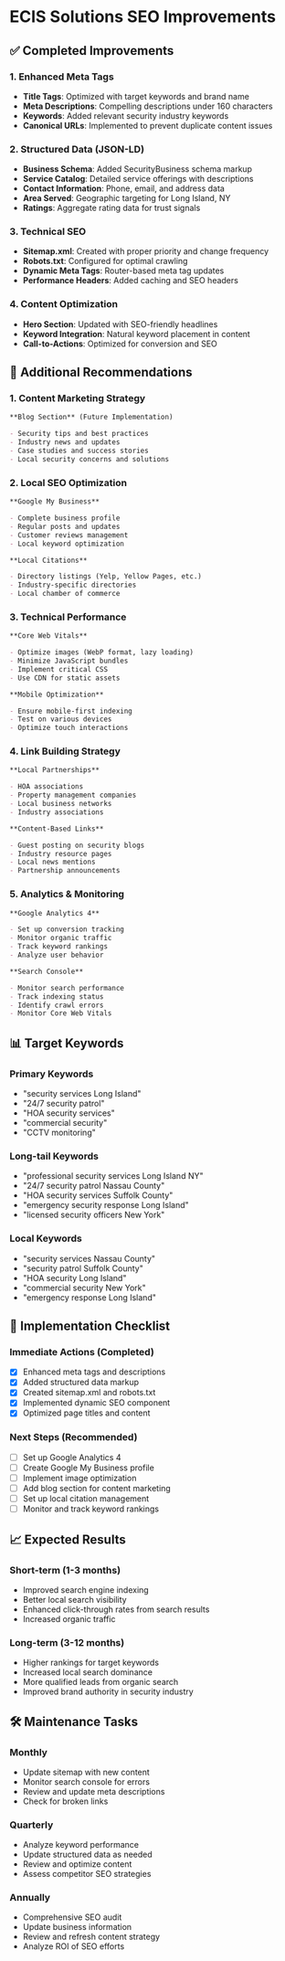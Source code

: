 # ECIS Solutions SEO Improvements

## ✅ Completed Improvements

### 1. Enhanced Meta Tags

- **Title Tags**: Optimized with target keywords and brand name
- **Meta Descriptions**: Compelling descriptions under 160 characters
- **Keywords**: Added relevant security industry keywords
- **Canonical URLs**: Implemented to prevent duplicate content issues

### 2. Structured Data (JSON-LD)

- **Business Schema**: Added SecurityBusiness schema markup
- **Service Catalog**: Detailed service offerings with descriptions
- **Contact Information**: Phone, email, and address data
- **Area Served**: Geographic targeting for Long Island, NY
- **Ratings**: Aggregate rating data for trust signals

### 3. Technical SEO

- **Sitemap.xml**: Created with proper priority and change frequency
- **Robots.txt**: Configured for optimal crawling
- **Dynamic Meta Tags**: Router-based meta tag updates
- **Performance Headers**: Added caching and SEO headers

### 4. Content Optimization

- **Hero Section**: Updated with SEO-friendly headlines
- **Keyword Integration**: Natural keyword placement in content
- **Call-to-Actions**: Optimized for conversion and SEO

## 🚀 Additional Recommendations

### 1. Content Marketing Strategy

```markdown
**Blog Section** (Future Implementation)

- Security tips and best practices
- Industry news and updates
- Case studies and success stories
- Local security concerns and solutions
```

### 2. Local SEO Optimization

```markdown
**Google My Business**

- Complete business profile
- Regular posts and updates
- Customer reviews management
- Local keyword optimization

**Local Citations**

- Directory listings (Yelp, Yellow Pages, etc.)
- Industry-specific directories
- Local chamber of commerce
```

### 3. Technical Performance

```markdown
**Core Web Vitals**

- Optimize images (WebP format, lazy loading)
- Minimize JavaScript bundles
- Implement critical CSS
- Use CDN for static assets

**Mobile Optimization**

- Ensure mobile-first indexing
- Test on various devices
- Optimize touch interactions
```

### 4. Link Building Strategy

```markdown
**Local Partnerships**

- HOA associations
- Property management companies
- Local business networks
- Industry associations

**Content-Based Links**

- Guest posting on security blogs
- Industry resource pages
- Local news mentions
- Partnership announcements
```

### 5. Analytics & Monitoring

```markdown
**Google Analytics 4**

- Set up conversion tracking
- Monitor organic traffic
- Track keyword rankings
- Analyze user behavior

**Search Console**

- Monitor search performance
- Track indexing status
- Identify crawl errors
- Monitor Core Web Vitals
```

## 📊 Target Keywords

### Primary Keywords

- "security services Long Island"
- "24/7 security patrol"
- "HOA security services"
- "commercial security"
- "CCTV monitoring"

### Long-tail Keywords

- "professional security services Long Island NY"
- "24/7 security patrol Nassau County"
- "HOA security services Suffolk County"
- "emergency security response Long Island"
- "licensed security officers New York"

### Local Keywords

- "security services Nassau County"
- "security patrol Suffolk County"
- "HOA security Long Island"
- "commercial security New York"
- "emergency response Long Island"

## 🔧 Implementation Checklist

### Immediate Actions (Completed)

- [x] Enhanced meta tags and descriptions
- [x] Added structured data markup
- [x] Created sitemap.xml and robots.txt
- [x] Implemented dynamic SEO component
- [x] Optimized page titles and content

### Next Steps (Recommended)

- [ ] Set up Google Analytics 4
- [ ] Create Google My Business profile
- [ ] Implement image optimization
- [ ] Add blog section for content marketing
- [ ] Set up local citation management
- [ ] Monitor and track keyword rankings

## 📈 Expected Results

### Short-term (1-3 months)

- Improved search engine indexing
- Better local search visibility
- Enhanced click-through rates from search results
- Increased organic traffic

### Long-term (3-12 months)

- Higher rankings for target keywords
- Increased local search dominance
- More qualified leads from organic search
- Improved brand authority in security industry

## 🛠️ Maintenance Tasks

### Monthly

- Update sitemap with new content
- Monitor search console for errors
- Review and update meta descriptions
- Check for broken links

### Quarterly

- Analyze keyword performance
- Update structured data as needed
- Review and optimize content
- Assess competitor SEO strategies

### Annually

- Comprehensive SEO audit
- Update business information
- Review and refresh content strategy
- Analyze ROI of SEO efforts
